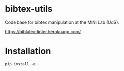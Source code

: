 # bibtex-utils

Code base for bibtex manipulation at the MINi Lab (UdS).

https://biblatex-linter.herokuapp.com/

# Installation
```
pip install -e .
```

